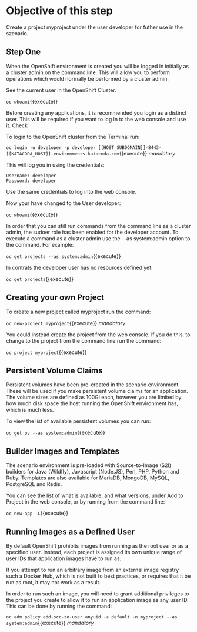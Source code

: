 # Objective of this step

Create a project myproject under the user developer for futher use in the szenario.

## Step One

When the OpenShift environment is created you will be logged in initially as a cluster admin on the command line. This will allow you to perform operations which would normally be performed by a cluster admin.

See the current user in the OpenShift Cluster:

`oc whoami`{{execute}}

Before creating any applications, it is recommended you login as a distinct user. This will be required if you want to log in to the web console and use it.
Check

To login to the OpenShift cluster from the Terminal run:

`oc login -u developer -p developer [[HOST_SUBDOMAIN]]-8443-[[KATACODA_HOST]].environments.katacoda.com`{{execute}} *mandatory*

This will log you in using the credentials:

    Username: developer
    Password: developer

Use the same credentials to log into the web console.

Now your have changed to the User developer:

`oc whoami`{{execute}}

In order that you can still run commands from the command line as a cluster admin, the sudoer role has been enabled for the developer account. To execute a command as a cluster admin use the --as system:admin option to the command. For example:

`oc get projects --as system:admin`{{execute}}

In contrats the developer user has no resources defined yet:

`oc get projects`{{execute}}

## Creating your own Project

To create a new project called myproject run the command:

`oc new-project myproject`{{execute}} *mandatory*

You could instead create the project from the web console. If you do this, to change to the project from the command line run the command:

`oc project myproject`{{execute}}

## Persistent Volume Claims

Persistent volumes have been pre-created in the scenario environment. These will be used if you make persistent volume claims for an application. The volume sizes are defined as 100Gi each, however you are limited by how much disk space the host running the OpenShift environment has, which is much less.

To view the list of available persistent volumes you can run:

`oc get pv --as system:admin`{{execute}}

## Builder Images and Templates

The scenario environment is pre-loaded with Source-to-Image (S2I) builders for Java (Wildfly), Javascript (Node.JS), Perl, PHP, Python and Ruby. Templates are also available for MariaDB, MongoDB, MySQL, PostgreSQL and Redis.

You can see the list of what is available, and what versions, under Add to Project in the web console, or by running from the command line:

`oc new-app -L`{{execute}}

## Running Images as a Defined User

By default OpenShift prohibits images from running as the root user or as a specified user. Instead, each project is assigned its own unique range of user IDs that application images have to run as.

If you attempt to run an arbitrary image from an external image registry such a Docker Hub, which is not built to best practices, or requires that it be run as root, it may not work as a result.

In order to run such an image, you will need to grant additional privileges to the project you create to allow it to run an application image as any user ID. This can be done by running the command:

`oc adm policy add-scc-to-user anyuid -z default -n myproject --as system:admin`{{execute}} *mandatory*
